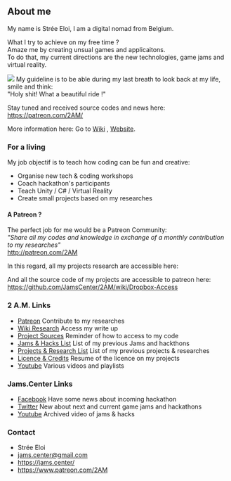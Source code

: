 ## About me

My name is Strée Eloi, I am a digital nomad from Belgium.    
    
What I try to achieve on my free time ?      
Amaze me by creating unsual games and applicaitons.              
To do that, my current directions are the new technologies, game jams and virtual reality.    
    
![](https://github.com/JamsCenter/2AM/blob/master/WebRef/Photo/EloiStreeCoding.jpg?raw=true)
My guideline is to be able during my last breath to look back at my life, smile and think:     
"Holy shit! What a beautiful ride !"  

Stay tuned and received source codes and news here:
https://patreon.com/2AM/

More information here: 
Go to [Wiki](https://github.com/JamsCenter/2AM/wiki) , [Website](http://jams.center/).


### For a living
My job objectif is to teach how coding can be fun and creative:         
- Organise new tech & coding workshops
- Coach hackathon's participants
- Teach Unity / C# / Virtual Reality
- Create small projects based on my researches

#### A Patreon ?
  
The perfect job for me would be a Patreon Community:    
_"Share all my codes and knowledge in exchange of a monthly contribution to my researches"_  
http://patreon.com/2AM

In this regard, all my projects research are accessible here:

And all the source code of my projects are accessible to patreon here:      
https://github.com/JamsCenter/2AM/wiki/Dropbox-Access


### 2 A.M. Links
- [Patreon](https://goo.gl/Pdpmvh)  Contribute to my researches
- [Wiki Research](https://goo.gl/0SHZAb)  Access my write up
- [Project Sources](http://www.jams.center/patreonaccess/)  Reminder of how to access to my code
- [Jams & Hacks List](http://www.jams.center/jamsAndHacks/)  List of my previous Jams and hackthons  
- [Projects & Research List](http://www.jams.center/projectsandresearches/) List of my previous projects & researches
- [Licence & Credits](https://github.com/JamsCenter/2AM/wiki/License) Resume of the licence on my projects
- [Youtube](https://www.youtube.com/channel/UCNF9z7L6bfkodhNWvnY5lsg) Various videos and playlists       


### Jams.Center Links
- [Facebook](https://www.facebook.com/jamscenter) Have some news about incoming hackathon
- [Twitter](https://www.twitter.com/jamscenter) New about next and current game jams and hackathons
- [Youtube](https://www.youtube.com/channel/UCss-to1CvzoUIoBNijuiLnA) Archived video of jams & hacks 



### Contact
- Strée Eloi
- jams.center@gmail.com
- https://jams.center/
- https://www.patreon.com/2AM  
